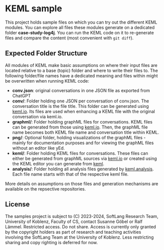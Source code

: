 # KEML sample

This project holds sample files on which you can try out the different KEML modules. You can explore all files these modules generate on a dedicated folder **case-study-log4j**.
You can run the KEML code on it to re-generate files and compare the content (most convenient with `git diff`).

## Expected Folder Structure
All modules of KEML make basic assumptions on where their input files are located relative to a base (topic) folder and where to write their files to.
The following folder/file names have a dedicated meaning and files within might be overwritten when running KEML code:

- **conv.json**: original conversations in one JSON file as exported from ChatGPT
- **conv/**:  Folder holding one JSON per conversation of conv.json. The conversation title is the file title. This folder can be generated using [keml.io](https://github.com/keml-group/keml.io). Its files are used when enhancing a KEML file with the original conversation via keml.io.
- **graphml/**: Folder holding graphML files for conversations. KEML files can be generated from those using [keml.io](https://github.com/keml-group/keml.io). Then, the graphML file name becomes both KEML file name and conversation title within KEML.
- **png/**: Optional folder, holding visualizations of the graphML files - mainly for documentation purposes and for viewing the graphML files without an editor like yEd.
- **keml/**: Folder holding KEML files for conversations. These files can either be generated from graphML sources via [keml.io](https://github.com/keml-group/keml.io) or created using the KEML editor you can generate from [keml](https://github.com/keml-group/keml). 
- **analysis/**: Folder holding all analysis files generated by [keml.analysis](https://github.com/keml-group/keml.analysis). Each file name starts with that of the respective keml file.

More details on assumptions on those files and generation mechanisms are available on the repsective repositories.

## License
The samples project is subject to (C) 2023-2024, SoftLang Research Team, University of Koblenz, Faculty of CS, contact Susanne Göbel or Ralf Lämmel. Restricted access. Do not share. Access is currently only granted by the copyright holders as part of research and teaching activities involving the SoftLang Team at the University of Koblenz. Less restricting sharing and copy righting is deferred for now.
